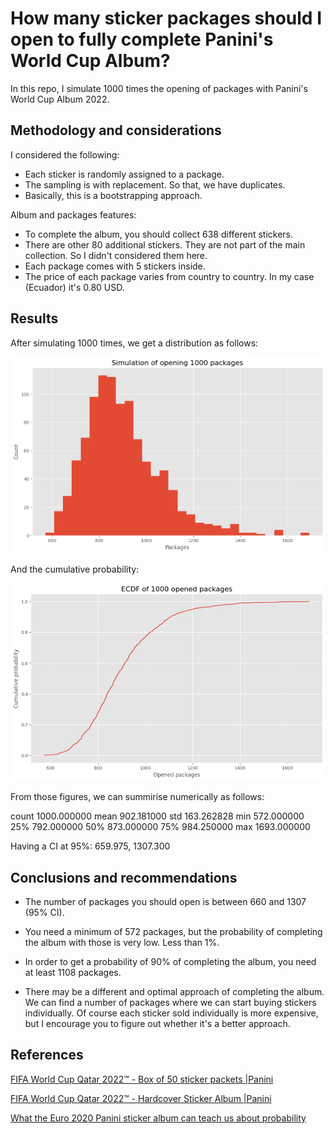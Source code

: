 # How many sticker packages should I open to fully complete Panini's World Cup Album?

In this repo, I simulate 1000 times the opening of packages with Panini's World Cup Album 2022. 

## Methodology and considerations

I considered the following:

* Each sticker is randomly assigned to a package.
* The sampling is with replacement. So that, we have duplicates.
* Basically, this is a bootstrapping approach.

Album and packages features:

* To complete the album, you should collect 638 different stickers.
* There are other 80 additional stickers. They are not part of the main collection. So I didn't considered them here.
* Each package comes with 5 stickers inside.
* The price of each package varies from country to country. In my case (Ecuador) it's 0.80 USD.

## Results

After simulating 1000 times, we get a distribution as follows:

![](https://github.com/axlyaguana11/sticker-album-panini/blob/main/figures/figure_1.png)

And the cumulative probability:

![](https://github.com/axlyaguana11/sticker-album-panini/blob/main/figures/figure_2.png)

From those figures, we can summirise numerically as follows:

                 
count  1000.000000
mean    902.181000
std     163.262828
min     572.000000
25%     792.000000
50%     873.000000
75%     984.250000
max    1693.000000

Having a CI at 95%: 659.975, 1307.300

## Conclusions and recommendations

* The number of packages you should open is between 660 and 1307 (95% CI).

* You need a minimum of 572 packages, but the probability of completing the album with those is very low. Less than 1%.

* In order to get a probability of 90% of completing the album, you need at least 1108 packages.

* There may be a different and optimal approach of completing the album. We can find a number of packages where we can start buying stickers individually. Of course each sticker sold individually is more expensive, but I encourage you to figure out whether it's a better approach. 

## References 

[FIFA World Cup Qatar 2022™ - Box of 50 sticker packets |Panini](https://www.paninistore.com/shp_int_en/fifa-world-cup-qatar-2022-box-of-50-sticker-packets-panini-bundle004286b5bexp1-it.html)

[FIFA World Cup Qatar 2022™ - Hardcover Sticker Album |Panini](https://www.paninistore.com/shp_int_en/fifa-world-cup-qatar-2022-hardcover-sticker-album-panini-004286aexpinth-it.html)

[What the Euro 2020 Panini sticker album can teach us about probability](https://theconversation.com/what-the-euro-2020-panini-sticker-album-can-teach-us-about-probability-160797)